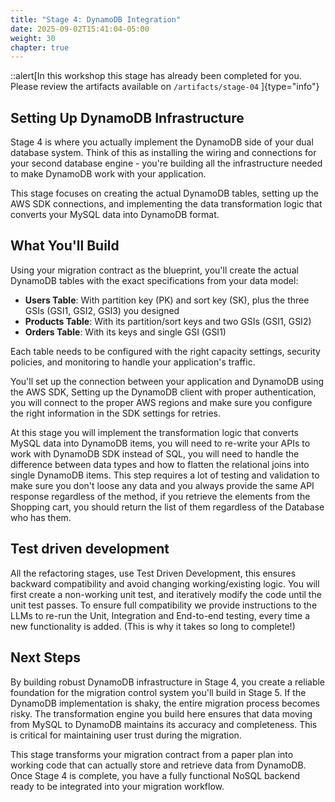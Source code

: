 ```yaml
---
title: "Stage 4: DynamoDB Integration"
date: 2025-09-02T15:41:04-05:00
weight: 30
chapter: true
---
```

::alert[In this workshop this stage has already been completed for you. Please review the artifacts available on `/artifacts/stage-04` ]{type="info"}

## Setting Up DynamoDB Infrastructure

Stage 4 is where you actually implement the DynamoDB side of your dual database system. Think of this as installing the wiring and connections for your second database engine - you're building all the infrastructure needed to make DynamoDB work with your application.

This stage focuses on creating the actual DynamoDB tables, setting up the AWS SDK connections, and implementing the data transformation logic that converts your MySQL data into DynamoDB format.

## What You'll Build

Using your migration contract as the blueprint, you'll create the actual DynamoDB tables with the exact specifications from your data model:

- **Users Table**: With partition key (PK) and sort key (SK), plus the three GSIs (GSI1, GSI2, GSI3) you designed
- **Products Table**: With its partition/sort keys and two GSIs (GSI1, GSI2)  
- **Orders Table**: With its keys and single GSI (GSI1)

Each table needs to be configured with the right capacity settings, security policies, and monitoring to handle your application's traffic.

You'll set up the connection between your application and DynamoDB using the AWS SDK, Setting up the DynamoDB client with proper authentication, you will connect to the proper AWS regions and make sure you configure the right information in the SDK settings for retries.

At this stage you will implement the transformation logic that converts MySQL data into DynamoDB items, you will need to re-write your APIs to work with DynamoDB SDK instead of SQL, you will need to handle the difference between data types and how to flatten the relational joins into single DynamoDB items. This step requires a lot of testing and validation to make sure you don't loose any data and you always provide the same API response regardless of the method, if you retrieve the elements from the Shopping cart, you should return the list of them regardless of the Database who has them. 

## Test driven development

All the refactoring stages, use Test Driven Development, this ensures backward compatibility and avoid changing working/existing logic. You will first create a non-working unit test, and iteratively modify the code until the unit test passes. To ensure full compatibility we provide instructions to the LLMs to re-run the Unit, Integration and End-to-end testing, every time a new functionality is added. (This is why it takes so long to complete!)

## Next Steps

By building robust DynamoDB infrastructure in Stage 4, you create a reliable foundation for the migration control system you'll build in Stage 5. If the DynamoDB implementation is shaky, the entire migration process becomes risky.  The transformation engine you build here ensures that data moving from MySQL to DynamoDB maintains its accuracy and completeness. This is critical for maintaining user trust during the migration.

This stage transforms your migration contract from a paper plan into working code that can actually store and retrieve data from DynamoDB. Once Stage 4 is complete, you have a fully functional NoSQL backend ready to be integrated into your migration workflow.
